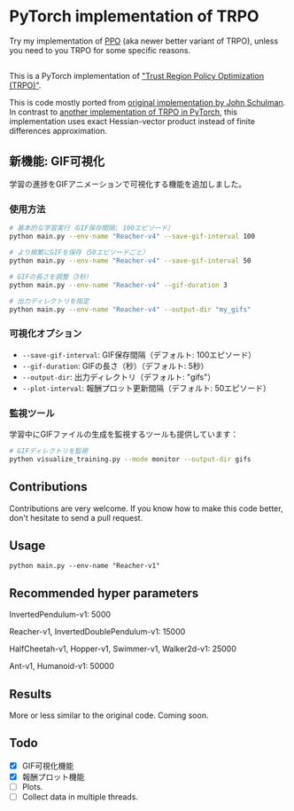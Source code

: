 # PyTorch implementation of TRPO

Try my implementation of [PPO](github.com/ikostrikov/pytorch-a2c-ppo-acktr/) (aka newer better variant of TRPO), unless you need to you TRPO for some specific reasons.

##

This is a PyTorch implementation of ["Trust Region Policy Optimization (TRPO)"](https://arxiv.org/abs/1502.05477).

This is code mostly ported from [original implementation by John Schulman](https://github.com/joschu/modular_rl). In contrast to [another implementation of TRPO in PyTorch](https://github.com/mjacar/pytorch-trpo), this implementation uses exact Hessian-vector product instead of finite differences approximation.

## 新機能: GIF可視化

学習の進捗をGIFアニメーションで可視化する機能を追加しました。

### 使用方法

```bash
# 基本的な学習実行（GIF保存間隔: 100エピソード）
python main.py --env-name "Reacher-v4" --save-gif-interval 100

# より頻繁にGIFを保存（50エピソードごと）
python main.py --env-name "Reacher-v4" --save-gif-interval 50

# GIFの長さを調整（3秒）
python main.py --env-name "Reacher-v4" --gif-duration 3

# 出力ディレクトリを指定
python main.py --env-name "Reacher-v4" --output-dir "my_gifs"
```

### 可視化オプション

- `--save-gif-interval`: GIF保存間隔（デフォルト: 100エピソード）
- `--gif-duration`: GIFの長さ（秒）（デフォルト: 5秒）
- `--output-dir`: 出力ディレクトリ（デフォルト: "gifs"）
- `--plot-interval`: 報酬プロット更新間隔（デフォルト: 50エピソード）

### 監視ツール

学習中にGIFファイルの生成を監視するツールも提供しています：

```bash
# GIFディレクトリを監視
python visualize_training.py --mode monitor --output-dir gifs
```

## Contributions

Contributions are very welcome. If you know how to make this code better, don't hesitate to send a pull request.

## Usage

```
python main.py --env-name "Reacher-v1"
```

## Recommended hyper parameters

InvertedPendulum-v1: 5000

Reacher-v1, InvertedDoublePendulum-v1: 15000

HalfCheetah-v1, Hopper-v1, Swimmer-v1, Walker2d-v1: 25000

Ant-v1, Humanoid-v1: 50000

## Results

More or less similar to the original code. Coming soon.

## Todo

- [x] GIF可視化機能
- [x] 報酬プロット機能
- [ ] Plots.
- [ ] Collect data in multiple threads.
